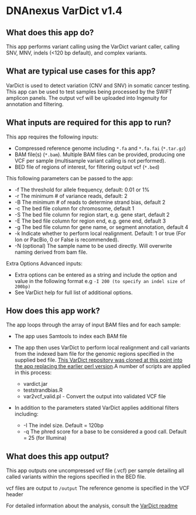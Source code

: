 # DNAnexus VarDict v1.4


## What does this app do?
This app performs variant calling using the VarDict variant caller, calling SNV, MNV, indels (<120 bp default), and complex variants.

## What are typical use cases for this app?
VarDict is used to detect variation (CNV and SNV) in somatic cancer testing. 
This app can be used to test samples being processed by the SWIFT amplicon panels. 
The output vcf will be uploaded into Ingenuity for annotation and filtering.


## What inputs are required for this app to run?
This app requires the following inputs:

- Compressed reference genome including `*.fa` and `*.fa.fai` (`*.tar.gz`)
- BAM file(s) (`*.bam`). Multiple BAM files can be provided, producing one VCF per sample (multisample variant calling is not performed).
- BED file of regions of interest, for filtering output vcf (`*.bed`)

This following parameters can be passed to the app:
- -f 	The threshold for allele frequency, default: 0.01 or 1%
- -r	The minimum # of variance reads, default: 2
- -B	The minimum # of reads to determine strand bias, default 2
- -c	The bed file column for chromosome, default 1
- -S	The bed file column for region start, e.g. gene start, default 2
- -E	The bed file column for region end, e.g. gene end, default 3
- -g	The bed file column for gene name, or segment annotation, default 4
- -k 	Indicate whether to perform local realignment.  Default: 1 or true (For Ion or PacBio, 0 or False is recommended).
- -N	(optional) The sample name to be used directly.  Will overwrite naming derived from bam file.

Extra Options Advanced inputs:
- Extra options can be entered as a string and include the option and value in the following format e.g `-I 200 (to specify an indel size of 200bp)`
- See VarDict help for full list of additional options.


## How does this app work?
The app loops through the array of input BAM files and for each sample: 
- The app uses Samtools to index each BAM file 
- The app then uses VarDict to perform local realignment and call variants from the indexed bam file for the genomic regions specified in the supplied bed file. [This VarDict repository was cloned at this point into the app replacing the earlier perl version](git@github.com:AstraZeneca-NGS/VarDictJava.git).A number of scripts are applied in this process:
  - vardict.jar
  - teststrandbias.R 
  - var2vcf_valid.pl - Convert the output into validated VCF file

- In addition to the parameters stated VarDict applies additional filters including:
  - -I The indel size. Default =  120bp
  - -q The phred score for a base to be considered a good call.  Default = 25 (for Illumina)

## What does this app output?
This app outputs one uncompressed vcf file (.vcf) per sample detailing all called variants within the regions specified in the BED file. 

vcf files are output to `/output`
The reference genome is specified in the VCF header

For detailed information about the analysis, consult the [VarDict readme](https://github.com/AstraZeneca-NGS/VarDictJava)
